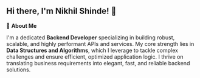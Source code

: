 ## Hi there, I'm Nikhil Shinde! 👋


🚀 **About Me**

I'm a dedicated **Backend Developer** specializing in building robust, scalable, and highly performant APIs and services. My core strength lies in **Data Structures and Algorithms**, which I leverage to tackle complex challenges and ensure efficient, optimized application logic. I thrive on translating business requirements into elegant, fast, and reliable backend solutions.

<!--
**nikhilshinde45/nikhilshinde45** is a ✨ _special_ ✨ repository because its `README.md` (this file) appears on your GitHub profile.

Here are some ideas to get you started:

- 🔭 I’m currently working on ...
- 🌱 I’m currently learning ...
- 👯 I’m looking to collaborate on ...
- 🤔 I’m looking for help with ...
- 💬 Ask me about ...
- 📫 How to reach me: ...
- 😄 Pronouns: ...
- ⚡ Fun fact: ...
-->
